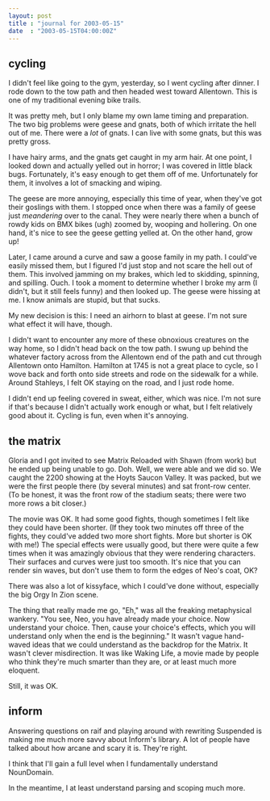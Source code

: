 ```yaml
---
layout: post
title : "journal for 2003-05-15"
date  : "2003-05-15T04:00:00Z"
---
```



## cycling

I didn't feel like going to the gym, yesterday, so I went cycling after dinner. I rode down to the tow path and then headed west toward Allentown.  This is one of my traditional evening bike trails.

It was pretty meh, but I only blame my own lame timing and preparation.  The two big problems were geese and gnats, both of which irritate the hell out of me.  There were a <em>lot</em> of gnats.  I can live with some gnats, but this was pretty gross.

I have hairy arms, and the gnats get caught in my arm hair.  At one point, I looked down and actually yelled out in horror; I was covered in little black bugs.  Fortunately, it's easy enough to get them off of me.  Unfortunately for them, it involves a lot of smacking and wiping.

The geese are more annoying, especially this time of year, when they've got their goslings with them.  I stopped once when there was a family of geese just <em>meandering</em> over to the canal.  They were nearly there when a bunch of rowdy kids on BMX bikes (ugh) zoomed by, wooping and hollering.  On one hand, it's nice to see the geese getting yelled at.  On the other hand, grow up!

Later, I came around a curve and saw a goose family in my path.  I could've easily missed them, but I figured I'd just stop and not scare the hell out of them.  This involved jamming on my brakes, which led to skidding, spinning, and spilling.  Ouch.  I took a moment to determine whether I broke my arm (I didn't, but it still feels funny) and then looked up.  The geese were hissing at me.  I know animals are stupid, but that sucks.

My new decision is this: I need an airhorn to blast at geese.  I'm not sure what effect it will have, though.

I didn't want to encounter any more of these obnoxious creatures on the way home, so I didn't head back on the tow path.  I swung up behind the whatever factory across from the Allentown end of the path and cut through Allentown onto Hamilton.  Hamilton at 1745 is not a great place to cycle, so I wove back and forth onto side streets and rode on the sidewalk for a while.  Around Stahleys, I felt OK staying on the road, and I just rode home.

I didn't end up feeling covered in sweat, either, which was nice.  I'm not sure if that's because I didn't actually work enough or what, but I felt relatively good about it.  Cycling is fun, even when it's annoying.

## the matrix

Gloria and I got invited to see Matrix Reloaded with Shawn (from work) but he ended up being unable to go.  Doh.  Well, we were able and we did so.  We caught the 2200 showing at the Hoyts Saucon Valley.  It was packed, but we were the first people there (by several minutes) and sat front-row center.  (To be honest, it was the front row of the stadium seats; there were two more rows a bit closer.)

The movie was OK.  It had some good fights, though sometimes I felt like they could have been shorter.  (If they took two minutes off three of the fights, they could've added two more short fights.  More but shorter is OK with me!) The special effects were usually good, but there were quite a few times when it was amazingly obvious that they were rendering characters.  Their surfaces and curves were just too smooth.  It's nice that you can render sin waves, but don't use them to form the edges of Neo's coat, OK?

There was also a lot of kissyface, which I could've done without, especially the big Orgy In Zion scene.

The thing that really made me go, "Eh," was all the freaking metaphysical wankery.  "You see, Neo, you have already made your choice.  Now understand your choice.  Then, cause your choice's effects, which you will understand only when the end is the beginning."  It wasn't vague hand-waved ideas that we could understand as the backdrop for the Matrix.  It wasn't clever misdirection.  It was like Waking Life, a movie made by people who think they're much smarter than they are, or at least much more eloquent.

Still, it was OK.

## inform

Answering questions on raif and playing around with rewriting Suspended is making me much more savvy about Inform's library.  A lot of people have talked about how arcane and scary it is.  They're right.

I think that I'll gain a full level when I fundamentally understand NounDomain.

In the meantime, I at least understand parsing and scoping much more.

